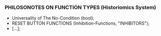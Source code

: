 ### PHILOSONOTES ON FUNCTION TYPES (Historiomics System)
* Universality of The No-Condition (bool);
* RESET BUTTON FUNCTIONS (Inhibition-Functions, "INHIBITORS");
* [...];
